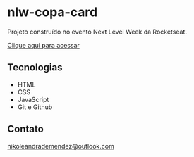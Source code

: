 # nlw-copa-card


Projeto construído no evento Next Level Week da Rocketseat.

[Clique aqui para acessar](https://nikolemendsz.github.io/nlw-copa-card/)

## Tecnologias

- HTML
- CSS
- JavaScript
- Git e Github

## Contato
nikoleandrademendez@outlook.com
